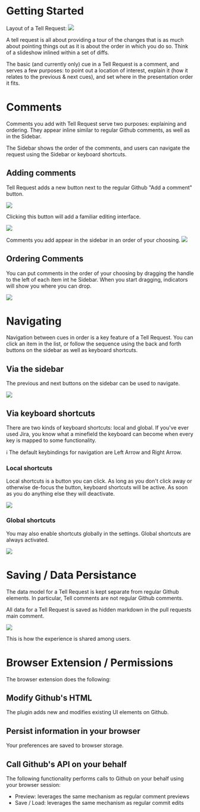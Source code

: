 # Getting Started

Layout of a Tell Request:
<img src="../overview_1.jpg" loading="lazy">

A tell request is all about providing a tour of the changes that is as much about pointing things out as it is about the order in which you do so. Think of a slideshow inlined within a set of diffs.

The basic (and currently only) cue in a Tell Request is a comment, and serves a few purposes: to point out a location of interest, explain it (how it relates to the previous & next cues), and set where in the presentation order it fits.

# Comments

Comments you add with Tell Request serve two purposes: explaining and ordering. They appear inline similar to regular Github comments, as well as in the Sidebar.

The Sidebar shows the order of the comments, and users can navigate the request using the Sidebar or keyboard shortcuts.

## Adding comments

Tell Request adds a new button next to the regular Github "Add a comment" button.

<img src="adding_comment_1.jpg" loading="lazy">

Clicking this button will add a familiar editing interface.

<img src="adding_comment_2.jpg" loading="lazy">

Comments you add appear in the sidebar in an order of your choosing.
<img src="adding_comment_3.jpg" loading="lazy">

## Ordering Comments

You can put comments in the order of your choosing by dragging the handle to the left of each item int he Sidebar. When you start dragging, indicators will show you where you can drop.

<img src="sidebar_1.jpg" loading="lazy">

# Navigating

Navigation between cues in order is a key feature of a Tell Request.
You can click an item in the list, or follow the sequence using the back and forth buttons on the sidebar as well as keyboard shortcuts.

## Via the sidebar

The previous and next buttons on the sidebar can be used to navigate.

<img src="sidebar_2.jpg" loading="lazy">

## Via keyboard shortcuts

There are two kinds of keyboard shortcuts: local and global. If you've ever used Jira, you know what a minefield the keyboard can become when every key is mapped to some functionality.

ℹ️ The default keybindings for navigation are Left Arrow and Right Arrow.

### Local shortcuts

Local shortcuts is a button you can click. As long as you don't click away or otherwise de-focus the button, keyboard shortcuts will be active. As soon as you do anything else they will deactivate.

<img src="shortcuts_1.jpg" loading="lazy">

### Global shortcuts

You may also enable shortcuts globally in the settings. Global shortcuts are always activated.

<img src="shortcuts_2.jpg" loading="lazy">

# Saving / Data Persistance

The data model for a Tell Request is kept separate from regular Github elements. In particular, Tell comments are not regular Github comments.

All data for a Tell Request is saved as hidden markdown in the pull requests main comment.

<img src="data_1.jpg" loading="lazy">

This is how the experience is shared among users.

# Browser Extension / Permissions

The browser extension does the following:

## Modify Github's HTML

The plugin adds new and modifies existing UI elements on Github.

## Persist information in your browser

Your preferences are saved to browser storage.

## Call Github's API on your behalf

The following functionality performs calls to Github on your behalf using your browser session:

* Preview: leverages the same mechanism as regular comment previews
* Save / Load: leverages the same mechanism as regular commit edits

